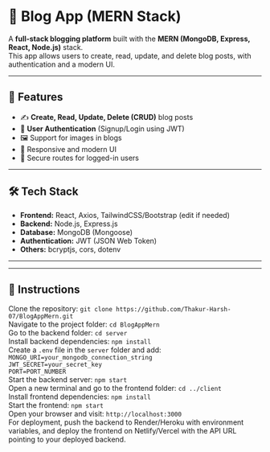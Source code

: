 # 📝 Blog App (MERN Stack)

A **full-stack blogging platform** built with the **MERN (MongoDB, Express, React, Node.js)** stack.  
This app allows users to create, read, update, and delete blog posts, with authentication and a modern UI.

---

## 🚀 Features
- ✍️ **Create, Read, Update, Delete (CRUD)** blog posts
- 👤 **User Authentication** (Signup/Login using JWT)
- 🖼️ Support for images in blogs
- 🎨 Responsive and modern UI
- 🔐 Secure routes for logged-in users

---

## 🛠️ Tech Stack
- **Frontend:** React, Axios, TailwindCSS/Bootstrap (edit if needed)
- **Backend:** Node.js, Express.js
- **Database:** MongoDB (Mongoose)
- **Authentication:** JWT (JSON Web Token)
- **Others:** bcryptjs, cors, dotenv

---

---

## 📖 Instructions

Clone the repository: `git clone https://github.com/Thakur-Harsh-07/BlogAppMern.git`  
Navigate to the project folder: `cd BlogAppMern`  
Go to the backend folder: `cd server`  
Install backend dependencies: `npm install`  
Create a `.env` file in the `server` folder and add:  
`MONGO_URI=your_mongodb_connection_string`  
`JWT_SECRET=your_secret_key`  
`PORT=PORT_NUMBER`  
Start the backend server: `npm start`  
Open a new terminal and go to the frontend folder: `cd ../client`  
Install frontend dependencies: `npm install`  
Start the frontend: `npm start`  
Open your browser and visit: `http://localhost:3000`  
For deployment, push the backend to Render/Heroku with environment variables, and deploy the frontend on Netlify/Vercel with the API URL pointing to your deployed backend.





